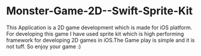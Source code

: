 # Monster-Game-2D--Swift-Sprite-Kit
This Application is a 2D game development which is made for iOS platform. For developing this game I have used sprite kit which is high performing framework for developing 2D games in iOS.The Game play is simple and it is not tuff. So enjoy your game :)
